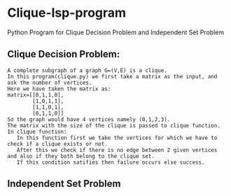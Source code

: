# Clique-Isp-program
   Python Program for Clique Decision Problem and Independent Set Problem
##  Clique Decision Problem:
    A complete subgraph of a graph G=(V,E) is a clique.
    In this program(clique.py) we first take a matrix as the input, and ask the number of vertices.
    Here we have taken the matrix as:
    matrix=[[0,1,1,0],
            [1,0,1,1],
            [1,1,0,1],
            [0,1,1,0]]
    So the graph would have 4 vertices namely (0,1,2,3).
    The matrix with the size of the clique is passed to clique function.
    In clique function:
       In this function first we take the vertices for which we have to check if a clique exists or not.
       After this we check if there is no edge between 2 given vertices and also if they both belong to the clique set.
       If this condition satifies then failure occurs else success.
## Independent Set Problem
   
    
      
